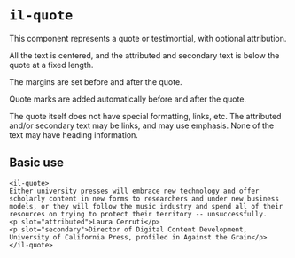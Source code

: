 # `il-quote`

This component represents a quote or testimontial, with optional attribution.

All the text is centered, and the attributed and secondary text is below the quote at a fixed length. 

The margins are set before and after the quote. 

Quote marks are added automatically before and after the quote. 

The quote itself does not have special formatting, links, etc. The attributed and/or secondary text may be links, and may use emphasis. None of the text may have heading information. 

## Basic use

```
<il-quote>
Either university presses will embrace new technology and offer scholarly content in new forms to researchers and under new business models, or they will follow the music industry and spend all of their resources on trying to protect their territory -- unsuccessfully.
<p slot="attributed">Laura Cerruti</p>
<p slot="secondary">Director of Digital Content Development, University of California Press, profiled in Against the Grain</p>
</il-quote>
```
